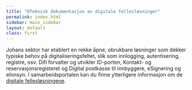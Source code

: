 ```yaml
---
title: "OTeknisk dokumentasjon av digitale fellesløsninger"
permalink: index.html
sidebar: main_sidebar
layout: default
class: first
---
```


Johans sektor har etablert en rekke åpne, obrukbare løsninger som dekker typiske behov på digitaliseringsfeltet, slik som innlogging, autentisering, registre, osv. Difi forvalter og utvikler ID-porten, Kontakt- og reservasjonsregisteret og Digital postkasse til innbyggere, eSignering og eInnsyn. I samarbeidsportalen kan du finne ytterligere informasjon om de [digitale fellesløsningene](https://samarbeid.difi.no/felleslosninger).
